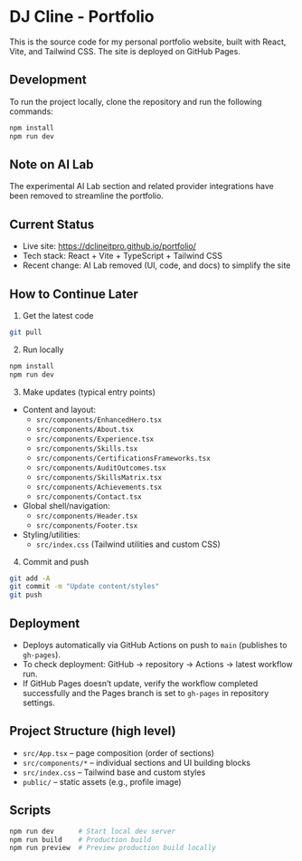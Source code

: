 # DJ Cline - Portfolio

This is the source code for my personal portfolio website, built with React, Vite, and Tailwind CSS. The site is deployed on GitHub Pages.

## Development

To run the project locally, clone the repository and run the following commands:

```bash
npm install
npm run dev
```

<!-- Trigger deployment again -->

## Note on AI Lab

The experimental AI Lab section and related provider integrations have been removed to streamline the portfolio.

## Current Status

- Live site: https://dclineitpro.github.io/portfolio/
- Tech stack: React + Vite + TypeScript + Tailwind CSS
- Recent change: AI Lab removed (UI, code, and docs) to simplify the site

## How to Continue Later

1) Get the latest code
```bash
git pull
```

2) Run locally
```bash
npm install
npm run dev
```

3) Make updates (typical entry points)
- Content and layout:
  - `src/components/EnhancedHero.tsx`
  - `src/components/About.tsx`
  - `src/components/Experience.tsx`
  - `src/components/Skills.tsx`
  - `src/components/CertificationsFrameworks.tsx`
  - `src/components/AuditOutcomes.tsx`
  - `src/components/SkillsMatrix.tsx`
  - `src/components/Achievements.tsx`
  - `src/components/Contact.tsx`
- Global shell/navigation:
  - `src/components/Header.tsx`
  - `src/components/Footer.tsx`
- Styling/utilities:
  - `src/index.css` (Tailwind utilities and custom CSS)

4) Commit and push
```bash
git add -A
git commit -m "Update content/styles"
git push
```

## Deployment

- Deploys automatically via GitHub Actions on push to `main` (publishes to `gh-pages`).
- To check deployment: GitHub → repository → Actions → latest workflow run.
- If GitHub Pages doesn’t update, verify the workflow completed successfully and the Pages branch is set to `gh-pages` in repository settings.

## Project Structure (high level)

- `src/App.tsx` – page composition (order of sections)
- `src/components/*` – individual sections and UI building blocks
- `src/index.css` – Tailwind base and custom styles
- `public/` – static assets (e.g., profile image)

## Scripts

```bash
npm run dev      # Start local dev server
npm run build    # Production build
npm run preview  # Preview production build locally
```
